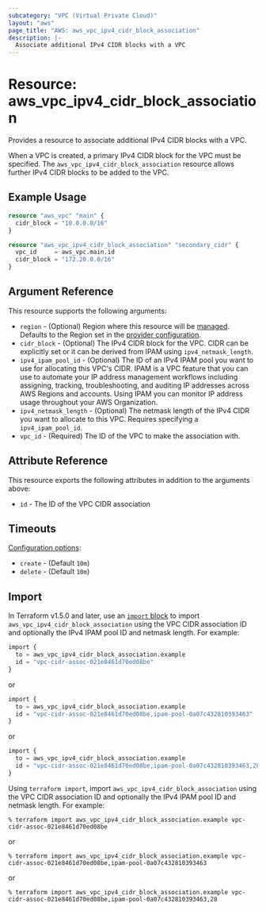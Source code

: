 ```yaml
---
subcategory: "VPC (Virtual Private Cloud)"
layout: "aws"
page_title: "AWS: aws_vpc_ipv4_cidr_block_association"
description: |-
  Associate additional IPv4 CIDR blocks with a VPC
---
```


# Resource: aws_vpc_ipv4_cidr_block_association

Provides a resource to associate additional IPv4 CIDR blocks with a VPC.

When a VPC is created, a primary IPv4 CIDR block for the VPC must be specified.
The `aws_vpc_ipv4_cidr_block_association` resource allows further IPv4 CIDR blocks to be added to the VPC.

## Example Usage

```terraform
resource "aws_vpc" "main" {
  cidr_block = "10.0.0.0/16"
}

resource "aws_vpc_ipv4_cidr_block_association" "secondary_cidr" {
  vpc_id     = aws_vpc.main.id
  cidr_block = "172.20.0.0/16"
}
```

## Argument Reference

This resource supports the following arguments:

* `region` - (Optional) Region where this resource will be [managed](https://docs.aws.amazon.com/general/latest/gr/rande.html#regional-endpoints). Defaults to the Region set in the [provider configuration](https://registry.terraform.io/providers/hashicorp/aws/latest/docs#aws-configuration-reference).
* `cidr_block` - (Optional) The IPv4 CIDR block for the VPC. CIDR can be explicitly set or it can be derived from IPAM using `ipv4_netmask_length`.
* `ipv4_ipam_pool_id` - (Optional) The ID of an IPv4 IPAM pool you want to use for allocating this VPC's CIDR. IPAM is a VPC feature that you can use to automate your IP address management workflows including assigning, tracking, troubleshooting, and auditing IP addresses across AWS Regions and accounts. Using IPAM you can monitor IP address usage throughout your AWS Organization.
* `ipv4_netmask_length` - (Optional) The netmask length of the IPv4 CIDR you want to allocate to this VPC. Requires specifying a `ipv4_ipam_pool_id`.
* `vpc_id` - (Required) The ID of the VPC to make the association with.

## Attribute Reference

This resource exports the following attributes in addition to the arguments above:

* `id` - The ID of the VPC CIDR association

## Timeouts

[Configuration options](https://developer.hashicorp.com/terraform/language/resources/syntax#operation-timeouts):

- `create` - (Default `10m`)
- `delete` - (Default `10m`)

## Import

In Terraform v1.5.0 and later, use an [`import` block](https://developer.hashicorp.com/terraform/language/import) to import `aws_vpc_ipv4_cidr_block_association` using the VPC CIDR association ID and optionally the IPv4 IPAM pool ID and netmask length. For example:

```terraform
import {
  to = aws_vpc_ipv4_cidr_block_association.example
  id = "vpc-cidr-assoc-021e8461d70ed08be"
}
```

or

```terraform
import {
  to = aws_vpc_ipv4_cidr_block_association.example
  id = "vpc-cidr-assoc-021e8461d70ed08be,ipam-pool-0a07c432810393463"
}
```

or

```terraform
import {
  to = aws_vpc_ipv4_cidr_block_association.example
  id = "vpc-cidr-assoc-021e8461d70ed08be,ipam-pool-0a07c432810393463,28"
}
```

Using `terraform import`, import `aws_vpc_ipv4_cidr_block_association` using the VPC CIDR association ID and optionally the IPv4 IPAM pool ID and netmask length. For example:

```console
% terraform import aws_vpc_ipv4_cidr_block_association.example vpc-cidr-assoc-021e8461d70ed08be
```

or

```console
% terraform import aws_vpc_ipv4_cidr_block_association.example vpc-cidr-assoc-021e8461d70ed08be,ipam-pool-0a07c432810393463
```

or

```console
% terraform import aws_vpc_ipv4_cidr_block_association.example vpc-cidr-assoc-021e8461d70ed08be,ipam-pool-0a07c432810393463,28
```
